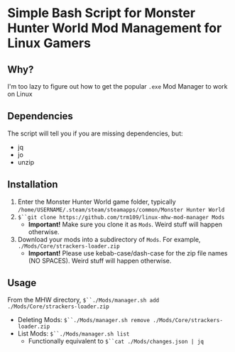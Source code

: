 # Simple Bash Script for Monster Hunter World Mod Management for Linux Gamers

## Why?
I'm too lazy to figure out how to get the popular `.exe` Mod Manager to work on Linux

## Dependencies
The script will tell you if you are missing dependencies, but:
- jq
- jo
- unzip
## Installation
1. Enter the Monster Hunter World game folder, typically `/home/USERNAME/.steam/steam/steamapps/common/Monster Hunter World`
2. `$``git clone https://github.com/trm109/linux-mhw-mod-manager Mods`
    - **Important!** Make sure you clone it as `Mods`. Weird stuff will happen otherwise.
3. Download your mods into a subdirectory of `Mods`. For example, `./Mods/Core/strackers-loader.zip`
    - **Important!** Please use kebab-case/dash-case for the zip file names (NO SPACES). Weird stuff will happen otherwise. 
## Usage
From the MHW directory, `$``./Mods/manager.sh add ./Mods/Core/strackers-loader.zip`
- Deleting Mods: `$``./Mods/manager.sh remove ./Mods/Core/strackers-loader.zip`
- List Mods: `$``./Mods/manager.sh list`
    - Functionally equivalent to `$``cat ./Mods/changes.json | jq`
